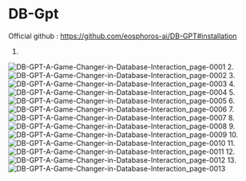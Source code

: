 # DB-Gpt

Official github : https://github.com/eosphoros-ai/DB-GPT#installation

1.
![DB-GPT-A-Game-Changer-in-Database-Interaction_page-0001](https://github.com/Rakib-data-scientist/DB-Gpt/assets/137823730/e05f4950-bdd1-48fb-8381-5ff8312c260b)
2.
![DB-GPT-A-Game-Changer-in-Database-Interaction_page-0002](https://github.com/Rakib-data-scientist/DB-Gpt/assets/137823730/28066c54-b422-447f-86cd-5d1103425e4f)
3.
![DB-GPT-A-Game-Changer-in-Database-Interaction_page-0003](https://github.com/Rakib-data-scientist/DB-Gpt/assets/137823730/ddaa0fc3-cc27-4a79-9dc1-1da6285bc81d)
4.
![DB-GPT-A-Game-Changer-in-Database-Interaction_page-0004](https://github.com/Rakib-data-scientist/DB-Gpt/assets/137823730/697e765c-a0d0-457e-8048-8ed5e63d7f7a)
5.
![DB-GPT-A-Game-Changer-in-Database-Interaction_page-0005](https://github.com/Rakib-data-scientist/DB-Gpt/assets/137823730/e7682da2-dbb8-46c0-8171-9f77c6169414)
6.
![DB-GPT-A-Game-Changer-in-Database-Interaction_page-0006](https://github.com/Rakib-data-scientist/DB-Gpt/assets/137823730/46c415f3-95e5-49d9-8a0a-1655f0d6ea0a)
7.
![DB-GPT-A-Game-Changer-in-Database-Interaction_page-0007](https://github.com/Rakib-data-scientist/DB-Gpt/assets/137823730/b363ae1f-0d97-43a9-8274-ed788a3a92ee)
8.
![DB-GPT-A-Game-Changer-in-Database-Interaction_page-0008](https://github.com/Rakib-data-scientist/DB-Gpt/assets/137823730/eecfe2c5-713b-44d2-bbd7-c5fe009be937)
9.
![DB-GPT-A-Game-Changer-in-Database-Interaction_page-0009](https://github.com/Rakib-data-scientist/DB-Gpt/assets/137823730/6f732f7c-5bb8-4101-8790-7143f74c3a63)
10.
![DB-GPT-A-Game-Changer-in-Database-Interaction_page-0010](https://github.com/Rakib-data-scientist/DB-Gpt/assets/137823730/a4cb89ad-03cf-4717-9851-7a8ebf92cf06)
11.
![DB-GPT-A-Game-Changer-in-Database-Interaction_page-0011](https://github.com/Rakib-data-scientist/DB-Gpt/assets/137823730/cef72628-9b71-4c01-934b-0e43ac51b485)
12.
![DB-GPT-A-Game-Changer-in-Database-Interaction_page-0012](https://github.com/Rakib-data-scientist/DB-Gpt/assets/137823730/328946c4-3313-4372-a1fb-add63250594e)
13.
![DB-GPT-A-Game-Changer-in-Database-Interaction_page-0013](https://github.com/Rakib-data-scientist/DB-Gpt/assets/137823730/90661b4d-c160-485f-9e82-9463e93fe680)
